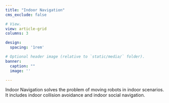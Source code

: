 ```yaml
---
title: "Indoor Navigation"
cms_exclude: false

# View.
view: article-grid
columns: 3

design:
  spacing: '1rem'

# Optional header image (relative to `static/media/` folder).
banner:
  caption: ""
  image: ''

---
```

<!-- ![Research Cover Image](/media/indoornavigation.jpg) -->
Indoor Navigation solves the problem of moving robots in indoor scenarios. It includes indoor collision avoidance and indoor social navigation.